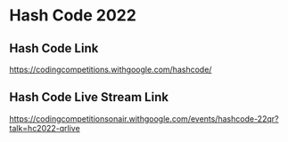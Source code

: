 # Hash Code 2022

## Hash Code Link
https://codingcompetitions.withgoogle.com/hashcode/

## Hash Code Live Stream Link
https://codingcompetitionsonair.withgoogle.com/events/hashcode-22qr?talk=hc2022-qrlive
